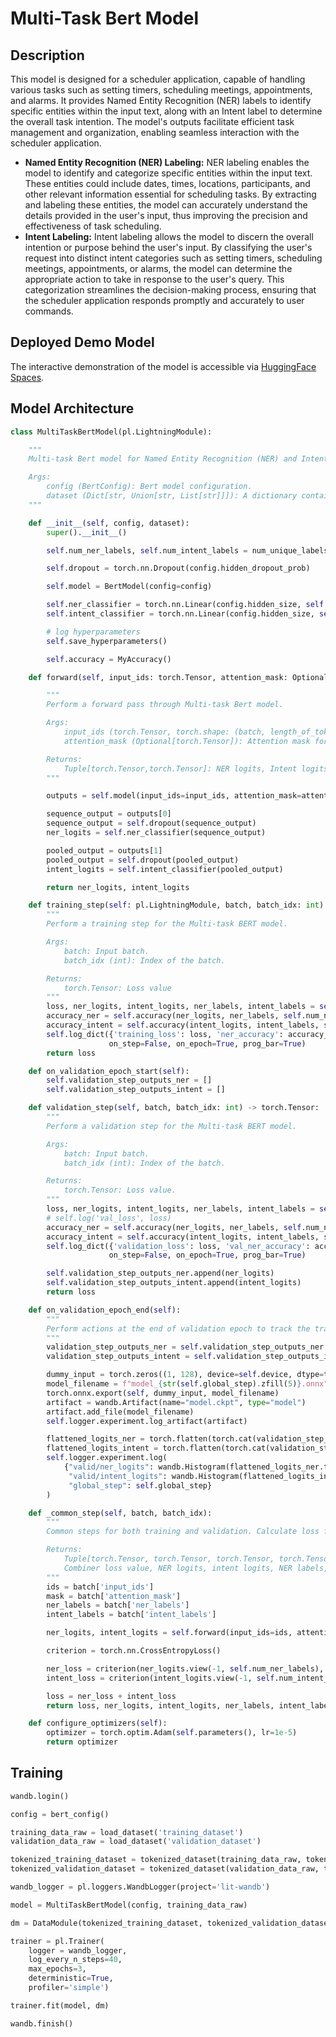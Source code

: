 # Multi-Task Bert Model

## Description
This model is designed for a scheduler application, capable of handling various tasks such as setting timers, scheduling meetings, appointments, 
and alarms. It provides Named Entity Recognition (NER) labels to identify specific entities within the input text, along with an Intent label to 
determine the overall task intention. The model's outputs facilitate efficient task management and organization, enabling seamless interaction with the scheduler application.
* __Named Entity Recognition (NER) Labeling:__ NER labeling enables the model to identify and categorize specific entities within the input text. These entities could
  include dates, times, locations, participants, and other relevant information essential for scheduling tasks. By extracting and labeling these entities, the model can
  accurately understand the details provided in the user's input, thus improving the precision and effectiveness of task scheduling.
* __Intent Labeling:__ Intent labeling allows the model to discern the overall intention or purpose behind the user's input. By classifying the user's request into
  distinct intent categories such as setting timers, scheduling meetings, appointments, or alarms, the model can determine the appropriate action to take in response
  to the user's query. This categorization streamlines the decision-making process, ensuring that the scheduler application responds promptly and accurately to user commands.

## Deployed Demo Model
The interactive demonstration of the model is accessible via [HuggingFace Spaces](https://huggingface.co/spaces/kowalsky/multi_task_bert).

## Model Architecture
```Python
class MultiTaskBertModel(pl.LightningModule):

    """
    Multi-task Bert model for Named Entity Recognition (NER) and Intent Classification

    Args:
        config (BertConfig): Bert model configuration.
        dataset (Dict[str, Union[str, List[str]]]): A dictionary containing keys 'text', 'ner', and 'intent'.
    """

    def __init__(self, config, dataset):
        super().__init__()

        self.num_ner_labels, self.num_intent_labels = num_unique_labels(dataset)

        self.dropout = torch.nn.Dropout(config.hidden_dropout_prob)

        self.model = BertModel(config=config)

        self.ner_classifier = torch.nn.Linear(config.hidden_size, self.num_ner_labels)
        self.intent_classifier = torch.nn.Linear(config.hidden_size, self.num_intent_labels)

        # log hyperparameters
        self.save_hyperparameters()

        self.accuracy = MyAccuracy()

    def forward(self, input_ids: torch.Tensor, attention_mask: Optional[torch.Tensor] = None) -> Tuple[torch.Tensor, torch.Tensor]:

        """
        Perform a forward pass through Multi-task Bert model.

        Args:
            input_ids (torch.Tensor, torch.shape: (batch, length_of_tokenized_sequences)): Input token IDs.
            attention_mask (Optional[torch.Tensor]): Attention mask for input tokens.

        Returns:
            Tuple[torch.Tensor,torch.Tensor]: NER logits, Intent logits.
        """

        outputs = self.model(input_ids=input_ids, attention_mask=attention_mask)

        sequence_output = outputs[0]
        sequence_output = self.dropout(sequence_output)
        ner_logits = self.ner_classifier(sequence_output)

        pooled_output = outputs[1]
        pooled_output = self.dropout(pooled_output)
        intent_logits = self.intent_classifier(pooled_output)

        return ner_logits, intent_logits

    def training_step(self: pl.LightningModule, batch, batch_idx: int) -> torch.Tensor:
        """
        Perform a training step for the Multi-task BERT model.

        Args:
            batch: Input batch.
            batch_idx (int): Index of the batch.

        Returns:
            torch.Tensor: Loss value
        """
        loss, ner_logits, intent_logits, ner_labels, intent_labels = self._common_step(batch, batch_idx)
        accuracy_ner = self.accuracy(ner_logits, ner_labels, self.num_ner_labels)
        accuracy_intent = self.accuracy(intent_logits, intent_labels, self.num_intent_labels)
        self.log_dict({'training_loss': loss, 'ner_accuracy': accuracy_ner, 'intent_accuracy': accuracy_intent},
                      on_step=False, on_epoch=True, prog_bar=True)
        return loss

    def on_validation_epoch_start(self):
        self.validation_step_outputs_ner = []
        self.validation_step_outputs_intent = []

    def validation_step(self, batch, batch_idx: int) -> torch.Tensor:
        """
        Perform a validation step for the Multi-task BERT model.

        Args:
            batch: Input batch.
            batch_idx (int): Index of the batch.

        Returns:
            torch.Tensor: Loss value.
        """
        loss, ner_logits, intent_logits, ner_labels, intent_labels = self._common_step(batch, batch_idx)
        # self.log('val_loss', loss)
        accuracy_ner = self.accuracy(ner_logits, ner_labels, self.num_ner_labels)
        accuracy_intent = self.accuracy(intent_logits, intent_labels, self.num_intent_labels)
        self.log_dict({'validation_loss': loss, 'val_ner_accuracy': accuracy_ner, 'val_intent_accuracy': accuracy_intent},
                      on_step=False, on_epoch=True, prog_bar=True)

        self.validation_step_outputs_ner.append(ner_logits)
        self.validation_step_outputs_intent.append(intent_logits)
        return loss

    def on_validation_epoch_end(self):
        """
        Perform actions at the end of validation epoch to track the training process in WandB.
        """
        validation_step_outputs_ner = self.validation_step_outputs_ner
        validation_step_outputs_intent = self.validation_step_outputs_intent

        dummy_input = torch.zeros((1, 128), device=self.device, dtype=torch.long)
        model_filename = f"model_{str(self.global_step).zfill(5)}.onnx"
        torch.onnx.export(self, dummy_input, model_filename)
        artifact = wandb.Artifact(name="model.ckpt", type="model")
        artifact.add_file(model_filename)
        self.logger.experiment.log_artifact(artifact)

        flattened_logits_ner = torch.flatten(torch.cat(validation_step_outputs_ner))
        flattened_logits_intent = torch.flatten(torch.cat(validation_step_outputs_intent))
        self.logger.experiment.log(
            {"valid/ner_logits": wandb.Histogram(flattened_logits_ner.to('cpu')),
             "valid/intent_logits": wandb.Histogram(flattened_logits_intent.to('cpu')),
             "global_step": self.global_step}
        )

    def _common_step(self, batch, batch_idx):
        """
        Common steps for both training and validation. Calculate loss for both NER and intent layer.

        Returns:
            Tuple[torch.Tensor, torch.Tensor, torch.Tensor, torch.Tensor]:
            Combiner loss value, NER logits, intent logits, NER labels, intent labels.
        """
        ids = batch['input_ids']
        mask = batch['attention_mask']
        ner_labels = batch['ner_labels']
        intent_labels = batch['intent_labels']

        ner_logits, intent_logits = self.forward(input_ids=ids, attention_mask=mask)

        criterion = torch.nn.CrossEntropyLoss()

        ner_loss = criterion(ner_logits.view(-1, self.num_ner_labels), ner_labels.view(-1).long())
        intent_loss = criterion(intent_logits.view(-1, self.num_intent_labels), intent_labels.view(-1).long())

        loss = ner_loss + intent_loss
        return loss, ner_logits, intent_logits, ner_labels, intent_labels

    def configure_optimizers(self):
        optimizer = torch.optim.Adam(self.parameters(), lr=1e-5)
        return optimizer
```

## Training
```Python
wandb.login()

config = bert_config()

training_data_raw = load_dataset('training_dataset')
validation_data_raw = load_dataset('validation_dataset')

tokenized_training_dataset = tokenized_dataset(training_data_raw, tokenizer)
tokenized_validation_dataset = tokenized_dataset(validation_data_raw, tokenizer)

wandb_logger = pl.loggers.WandbLogger(project='lit-wandb')

model = MultiTaskBertModel(config, training_data_raw)

dm = DataModule(tokenized_training_dataset, tokenized_validation_dataset)

trainer = pl.Trainer(
    logger = wandb_logger,
    log_every_n_steps=40,
    max_epochs=3,
    deterministic=True,
    profiler='simple')

trainer.fit(model, dm)

wandb.finish()
```

